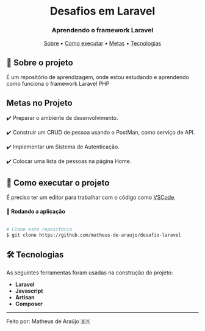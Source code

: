 <h1 align="center" font-weight:bold">
   Desafios em Laravel
</h1>

<h3 align="center">
    Aprendendo o framework Laravel
</h3>

<p align="center">
	<a href="#-sobre-o-projeto">Sobre</a> •
 	<a href="#-como-executar-o-projeto">Como executar</a> • 
 	<a href="#-metas">Metas</a> • 
  	<a href="#-tecnologias">Tecnologias</a>
</p>


## :pencil: Sobre o projeto
É um repositório de aprendizagem, onde estou estudando e aprendendo como funciona o framework Laravel PHP
	 
## Metas no Projeto
:heavy_check_mark: Preparar o ambiente de desenvolvimento.

:heavy_check_mark:  Construir um CRUD de pessoa usando o PostMan, como serviço de API.

:heavy_check_mark:  Implementar um Sistema de Autenticação.

:heavy_check_mark:  Colocar uma lista de pessoas na página Home.

## 🚀 Como executar o projeto

É preciso ter um editor para trabalhar com o código como [VSCode](https://code.visualstudio.com/).

#### 🧭 Rodando a aplicação

```bash

# Clone este repositório
$ git clone https://github.com/matheus-de-araujo/desafio-laravel

```

## 🛠 Tecnologias

As seguintes ferramentas foram usadas na construção do projeto:

- **Laravel**
- **Javascript**
- **Artisan**
- **Composer**

---

Feito por: Matheus de Araújo 🇧🇷
